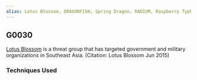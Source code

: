 ```yaml
---
alias: Lotus Blossom, DRAGONFISH, Spring Dragon, RADIUM, Raspberry Typhoon
---
```


## G0030

[Lotus Blossom](https://attack.mitre.org/groups/G0030) is a threat group that has targeted government and military organizations in Southeast Asia. (Citation: Lotus Blossom Jun 2015)


### Techniques Used
